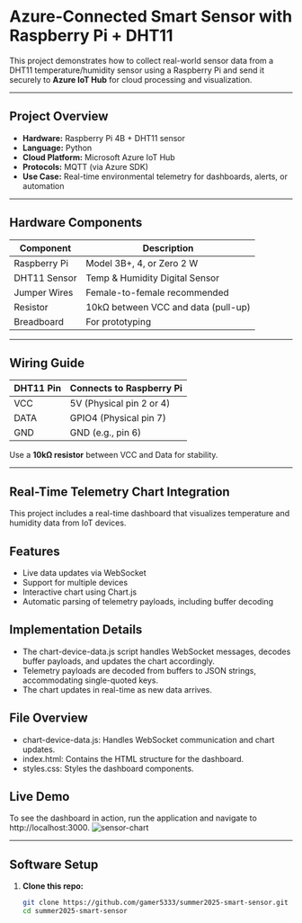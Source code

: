 # Azure-Connected Smart Sensor with Raspberry Pi + DHT11

This project demonstrates how to collect real-world sensor data from a DHT11 temperature/humidity sensor using a Raspberry Pi and send it securely to **Azure IoT Hub** for cloud processing and visualization.

---

## Project Overview

- **Hardware:** Raspberry Pi 4B + DHT11 sensor
- **Language:** Python
- **Cloud Platform:** Microsoft Azure IoT Hub
- **Protocols:** MQTT (via Azure SDK)
- **Use Case:** Real-time environmental telemetry for dashboards, alerts, or automation

---

## Hardware Components

| Component      | Description                           |
|----------------|---------------------------------------|
| Raspberry Pi   | Model 3B+, 4, or Zero 2 W              |
| DHT11 Sensor   | Temp & Humidity Digital Sensor         |
| Jumper Wires   | Female-to-female recommended           |
| Resistor       | 10kΩ between VCC and data (pull-up)    |
| Breadboard     | For prototyping                        |

---

## Wiring Guide

| DHT11 Pin | Connects to Raspberry Pi |
|-----------|--------------------------|
| VCC       | 5V (Physical pin 2 or 4) |
| DATA      | GPIO4 (Physical pin 7)   |
| GND       | GND (e.g., pin 6)        |

Use a **10kΩ resistor** between VCC and Data for stability.

---
## Real-Time Telemetry Chart Integration
This project includes a real-time dashboard that visualizes temperature and humidity data from IoT devices.

## Features
- Live data updates via WebSocket
- Support for multiple devices
- Interactive chart using Chart.js
- Automatic parsing of telemetry payloads, including buffer decoding

## Implementation Details
- The chart-device-data.js script handles WebSocket messages, decodes buffer payloads, and updates the chart accordingly.
- Telemetry payloads are decoded from buffers to JSON strings, accommodating single-quoted keys.
- The chart updates in real-time as new data arrives.

## File Overview
- chart-device-data.js: Handles WebSocket communication and chart updates.
- index.html: Contains the HTML structure for the dashboard.
- styles.css: Styles the dashboard components.

## Live Demo
To see the dashboard in action, run the application and navigate to http://localhost:3000.
![sensor-chart](https://github.com/user-attachments/assets/50ea7bb9-dfa8-42c2-b72a-576b6094d486)

---
## Software Setup

1. **Clone this repo:**
   ```bash
   git clone https://github.com/gamer5333/summer2025-smart-sensor.git
   cd summer2025-smart-sensor
